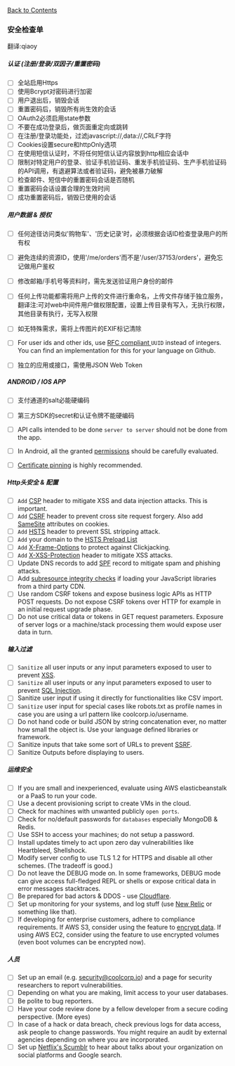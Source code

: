 [Back to Contents](README.md)


### 安全检查单

翻译:qiaoy

##### 认证 (注册/登录/双因子/重置密码) 


- [ ] 全站启用Https 
- [ ] 使用Bcrypt对密码进行加密 
- [ ] 用户退出后，销毁会话 
- [ ] 重置密码后，销毁所有尚生效的会话 
- [ ] OAuth2必须启用state参数 
- [ ] 不要在成功登录后，做页面重定向或跳转 
- [ ] 在注册/登录功能处，过滤javascript://,data://,CRLF字符 
- [ ] Cookies设置secure和httpOnly选项 
- [ ] 在使用短信认证时，不将任何短信认证内容放到http相应会话中 
- [ ] 限制对特定用户的登录、验证手机验证码、重发手机验证码、生产手机验证码的API调用，有退避算法或者验证码，避免被暴力破解 
- [ ] 检查邮件、短信中的重置密码会话是否随机 
- [ ] 重置密码会话设置合理的生效时间 
- [ ] 成功重置密码后，销毁已使用的会话 

##### 用户数据 & 授权

- [ ] 任何途径访问类似'购物车'、'历史记录'时，必须根据会话ID检查登录用户的所有权
- [ ] 避免连续的资源ID，使用'/me/orders'而不是'/user/37153/orders'，避免忘记做用户鉴权
- [ ] 修改邮箱/手机号等资料时，需先发送验证用户身份的邮件
- [ ] 任何上传功能都需将用户上传的文件进行重命名，上传文件存储于独立服务，翻译注:可对web中间件用户做权限配置，设置上传目录有写入，无执行权限，其他目录有执行，无写入权限
- [ ] 如无特殊需求，需将上传图片的EXIF标记清除
- [ ] For user ids and other ids, use [RFC compliant ](http://www.ietf.org/rfc/rfc4122.txt) `UUID` instead of integers. You can find an implementation for this for your language on Github.
- [ ] 独立的应用或接口，需使用JSON Web Token


##### ANDROID / IOS APP

- [ ] 支付通道的salt必能硬编码
- [ ] 第三方SDK的secret和认证令牌不能硬编码
- [ ] API calls intended to be done `server to server` should not be done from the app.
- [ ] In Android, all the granted  [permissions](https://developer.android.com/guide/topics/security/permissions.html) should be carefully evaluated.
- [ ] [Certificate pinning](https://en.wikipedia.org/wiki/HTTP_Public_Key_Pinning) is highly recommended.


##### Http头安全 & 配置

- [ ] `Add` [CSP](https://en.wikipedia.org/wiki/Content_Security_Policy) header to mitigate XSS and data injection attacks. This is important.
- [ ] `Add` [CSRF](https://en.wikipedia.org/wiki/Cross-site_request_forgery) header to prevent cross site request forgery. Also add [SameSite](https://tools.ietf.org/html/draft-ietf-httpbis-cookie-same-site-00) attributes on cookies.
- [ ] `Add` [HSTS](https://en.wikipedia.org/wiki/HTTP_Strict_Transport_Security) header to prevent SSL stripping attack.
- [ ] `Add` your domain to the [HSTS Preload List](https://hstspreload.appspot.com/)
- [ ] `Add` [X-Frame-Options](https://en.wikipedia.org/wiki/Clickjacking#X-Frame-Options) to protect against Clickjacking.
- [ ] `Add` [X-XSS-Protection](https://www.owasp.org/index.php/OWASP_Secure_Headers_Project#X-XSS-Protection) header to mitigate XSS attacks.
- [ ] Update DNS records to add [SPF](https://en.wikipedia.org/wiki/Sender_Policy_Framework) record to mitigate spam and phishing attacks.
- [ ] Add [subresource integrity checks](https://en.wikipedia.org/wiki/Subresource_Integrity) if loading your JavaScript libraries from a third party CDN.
- [ ] Use random CSRF tokens and expose business logic APIs as HTTP POST requests. Do not expose CSRF tokens over HTTP for example in an initial request upgrade phase.
- [ ] Do not use critical data or tokens in GET request parameters. Exposure of server logs or a machine/stack processing them would expose user data in turn.

##### 输入过滤

- [ ] `Sanitize` all user inputs or any input parameters exposed to user to prevent [XSS](https://en.wikipedia.org/wiki/Cross-site_scripting).
- [ ] `Sanitize` all user inputs or any input parameters exposed to user to prevent [SQL Injection](https://en.wikipedia.org/wiki/SQL_injection).
- [ ] Sanitize user input if using it directly for functionalities like CSV import.
- [ ] `Sanitize` user input for special cases like robots.txt as profile names in case you are using a url pattern like coolcorp.io/username. 
- [ ] Do not hand code or build JSON by string concatenation ever, no matter how small the object is. Use your language defined libraries or framework.
- [ ] Sanitize inputs that take some sort of URLs to prevent [SSRF](https://docs.google.com/document/d/1v1TkWZtrhzRLy0bYXBcdLUedXGb9njTNIJXa3u9akHM/edit#heading=h.t4tsk5ixehdd).
- [ ] Sanitize Outputs before displaying to users.

##### 运维安全

- [ ] If you are small and inexperienced, evaluate using AWS elasticbeanstalk or a PaaS to run your code.
- [ ] Use a decent provisioning script to create VMs in the cloud.
- [ ] Check for machines with unwanted publicly `open ports`.
- [ ] Check for no/default passwords for `databases` especially MongoDB & Redis.
- [ ] Use SSH to access your machines; do not setup a password.
- [ ] Install updates timely to act upon zero day vulnerabilities like Heartbleed, Shellshock.
- [ ] Modify server config to use TLS 1.2 for HTTPS and disable all other schemes. (The tradeoff is good.)
- [ ] Do not leave the DEBUG mode on. In some frameworks, DEBUG mode can give access full-fledged REPL or shells or expose critical data in error messages stacktraces.
- [ ] Be prepared for bad actors & DDOS - use [Cloudflare](https://www.cloudflare.com/ddos/).
- [ ] Set up monitoring for your systems, and log stuff (use [New Relic](https://newrelic.com/) or something like that).
- [ ] If developing for enterprise customers, adhere to compliance requirements. If AWS S3, consider using the feature to [encrypt data](http://docs.aws.amazon.com/AmazonS3/latest/dev/UsingServerSideEncryption.html). If using AWS EC2, consider using the feature to use encrypted volumes (even boot volumes can be encrypted now).

##### 人员

- [ ] Set up an email (e.g. security@coolcorp.io) and a page for security researchers to report vulnerabilities.
- [ ] Depending on what you are making, limit access to your user databases.
- [ ] Be polite to bug reporters.
- [ ] Have your code review done by a fellow developer from a secure coding perspective. (More eyes)
- [ ] In case of a hack or data breach, check previous logs for data access, ask people to change passwords. You might require an audit by external agencies depending on where you are incorporated.  
- [ ] Set up [Netflix's Scumblr](https://github.com/Netflix/Scumblr) to hear about talks about your organization on social platforms and Google search.
